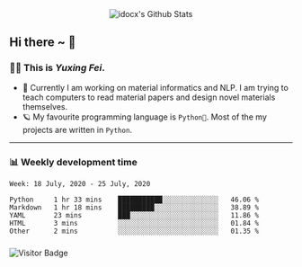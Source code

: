 <div align="center">
    <img align="center" src="https://github-readme-stats.vercel.app/api?username=idocx&show_icons=true&hide_border=true" alt="idocx's Github Stats"></img>
</div>

## Hi there ~ 👋
### 🧑🏻 This is *Yuxing Fei*. ‍

- 🚀 Currently I am working on material informatics and NLP. I am trying to teach computers to read material papers and design novel materials themselves.
- 🪐 My favourite programming language is `Python🐍`. Most of the my projects are written in `Python`.

---

### 📊 Weekly development time
<!--START_SECTION:waka-->
```text
Week: 18 July, 2020 - 25 July, 2020

Python     1 hr 33 mins    ███████████░░░░░░░░░░░░░░   46.06 % 
Markdown   1 hr 18 mins    █████████░░░░░░░░░░░░░░░░   38.89 % 
YAML       23 mins         ███░░░░░░░░░░░░░░░░░░░░░░   11.86 % 
HTML       3 mins          ░░░░░░░░░░░░░░░░░░░░░░░░░   01.84 % 
Other      2 mins          ░░░░░░░░░░░░░░░░░░░░░░░░░   01.35 %
```
<!--END_SECTION:waka-->

### 

![Visitor Badge](https://visitor-badge.laobi.icu/badge?page_id=idocx.idocx)